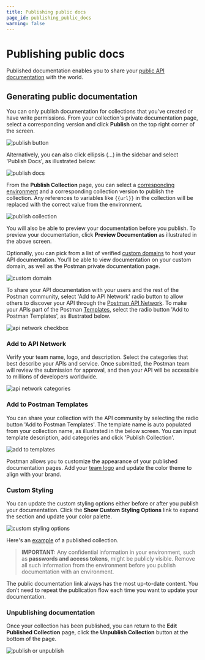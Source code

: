 ```yaml
---
title: Publishing public docs
page_id: publishing_public_docs
warning: false
---
```


# Publishing public docs

Published documentation enables you to share your [public API documentation](/postman_for_publishers/public_api_docs.md) with the world.

## Generating public documentation

You can only publish documentation for collections that you've created or have write permissions. From your collection's private documentation page, select a corresponding version and click **Publish** on the top right corner of the screen.

![publish button](https://s3.amazonaws.com/postman-static-getpostman-com/postman-docs/API-Publish1.png)

Alternatively, you can also click ellipsis \(...\) in the sidebar and select 'Publish Docs', as illustrated below:

![publish docs](https://s3.amazonaws.com/postman-static-getpostman-com/postman-docs/Publish-Docs-Option.png)

From the **Publish Collection** page, you can select a [corresponding environment](/postman/api_documentation/environments_and_environment_templates.md) and a corresponding collection version to publish the collection. Any references to variables like `{{url}}` in the collection will be replaced with the correct value from the environment.

![publish collection](https://s3.amazonaws.com/postman-static-getpostman-com/postman-docs/Publish-Docs-Preview.png)

You will also be able to preview your documentation before you publish. To preview your documentation, click **Preview Documentation** as illustrated in the above screen.

Optionally, you can pick from a list of verified [custom domains](/postman/api_documentation/adding_and_verifying_custom_domains.md) to host your API documentation. You’ll be able to view documentation on your custom domain, as well as the Postman private documentation page.

![custom domain](https://s3.amazonaws.com/postman-static-getpostman-com/postman-docs/WS-docs-custom-domains.png)

To share your API documentation with your users and the rest of the Postman community, select 'Add to API Network' radio button to allow others to discover your API through the [Postman API Network](https://github.com/kaustavdm/postman-docs-test/tree/b9c2cefa916197b408de633b2ecb1d256acf0a06/docs/postman/launching_postman/newbutton/README.md#API-Network). To make your APIs part of the Postman [Templates](https://github.com/kaustavdm/postman-docs-test/tree/b9c2cefa916197b408de633b2ecb1d256acf0a06/docs/postman/launching_postman/newbutton/README.md#templates), select the radio button 'Add to Postman Templates', as illustrated below.

![api network checkbox](https://s3.amazonaws.com/postman-static-getpostman-com/postman-docs/API-Publish3.png)

### Add to API Network

Verify your team name, logo, and description. Select the categories that best describe your APIs and service. Once submitted, the Postman team will review the submission for approval, and then your API will be accessible to millions of developers worldwide.

![api network categories](https://s3.amazonaws.com/postman-static-getpostman-com/postman-docs/api-network-categories.png)

### Add to Postman Templates

You can share your collection with the API community by selecting the radio button 'Add to Postman Templates'. The template name is auto populated from your collection name, as illustrated in the below screen. You can input template description, add categories and click 'Publish Collection'.

![add to templates](https://s3.amazonaws.com/postman-static-getpostman-com/postman-docs/Add+To+Postman+Templates.png)

Postman allows you to customize the appearance of your published documentation pages. Add your [team logo](/postman/api_documentation/adding_team_name_and_logo.md) and update the color theme to align with your brand.

### Custom Styling

You can update the custom styling options either before or after you publish your documentation. Click the **Show Custom Styling Options** link to expand the section and update your color palette.

![custom styling options](https://s3.amazonaws.com/postman-static-getpostman-com/postman-docs/WS-docs-custom-styling.png)

Here's an [example](https://documenter.getpostman.com/view/583/coopers-meal-plan/4u2) of a published collection.

> **IMPORTANT:** Any confidential information in your environment, such as **passwords and access tokens**, might be publicly visible. Remove all such information from the environment before you publish documentation with an environment.

The public documentation link always has the most up-to-date content. You don’t need to repeat the publication flow each time you want to update your documentation.

### Unpublishing documentation

Once your collection has been published, you can return to the **Edit Published Collection** page, click the **Unpublish Collection** button at the bottom of the page.

![publish or unpublish](https://s3.amazonaws.com/postman-static-getpostman-com/postman-docs/docs-unpublish2.png)

